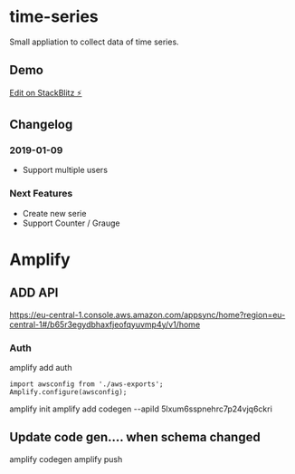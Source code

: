 # time-series

Small appliation to collect data of time series.

## Demo

[Edit on StackBlitz ⚡️](https://stackblitz.com/edit/time-series)

## Changelog
### 2019-01-09

* Support multiple users

### Next Features

* Create new serie
* Support Counter / Grauge

# Amplify
## ADD API
https://eu-central-1.console.aws.amazon.com/appsync/home?region=eu-central-1#/b65r3egydbhaxfjeofqyuvmp4y/v1/home

### Auth
amplify add auth

``` 
import awsconfig from './aws-exports';
Amplify.configure(awsconfig);
``` 

amplify init
amplify add codegen --apiId 5lxum6sspnehrc7p24vjq6ckri

## Update code gen.... when schema changed
amplify codegen
amplify push
